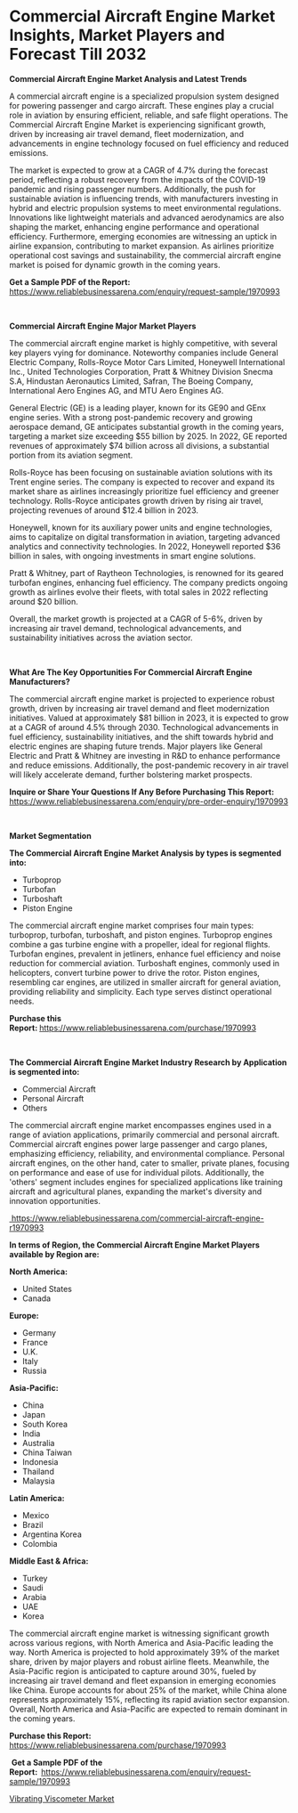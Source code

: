 <p><h1>Commercial Aircraft Engine Market Insights, Market Players and Forecast Till 2032</h1></p><p><strong>Commercial Aircraft Engine Market Analysis and Latest Trends</strong></p>
<p><p>A commercial aircraft engine is a specialized propulsion system designed for powering passenger and cargo aircraft. These engines play a crucial role in aviation by ensuring efficient, reliable, and safe flight operations. The Commercial Aircraft Engine Market is experiencing significant growth, driven by increasing air travel demand, fleet modernization, and advancements in engine technology focused on fuel efficiency and reduced emissions.</p><p>The market is expected to grow at a CAGR of 4.7% during the forecast period, reflecting a robust recovery from the impacts of the COVID-19 pandemic and rising passenger numbers. Additionally, the push for sustainable aviation is influencing trends, with manufacturers investing in hybrid and electric propulsion systems to meet environmental regulations. Innovations like lightweight materials and advanced aerodynamics are also shaping the market, enhancing engine performance and operational efficiency. Furthermore, emerging economies are witnessing an uptick in airline expansion, contributing to market expansion. As airlines prioritize operational cost savings and sustainability, the commercial aircraft engine market is poised for dynamic growth in the coming years.</p></p>
<p><strong>Get a Sample PDF of the Report:&nbsp;</strong> <a href="https://www.reliablebusinessarena.com/enquiry/request-sample/1970993?utm_campaign=3170&utm_medium=2&utm_source=Github&utm_content=ia&utm_term=30032025&utm_id=commercial-aircraft-engine">https://www.reliablebusinessarena.com/enquiry/request-sample/1970993</a></p>
<p>&nbsp;</p>
<p><strong>Commercial Aircraft Engine Major Market Players</strong></p>
<p><p>The commercial aircraft engine market is highly competitive, with several key players vying for dominance. Noteworthy companies include General Electric Company, Rolls-Royce Motor Cars Limited, Honeywell International Inc., United Technologies Corporation, Pratt & Whitney Division Snecma S.A, Hindustan Aeronautics Limited, Safran, The Boeing Company, International Aero Engines AG, and MTU Aero Engines AG.</p><p>General Electric (GE) is a leading player, known for its GE90 and GEnx engine series. With a strong post-pandemic recovery and growing aerospace demand, GE anticipates substantial growth in the coming years, targeting a market size exceeding $55 billion by 2025. In 2022, GE reported revenues of approximately $74 billion across all divisions, a substantial portion from its aviation segment.</p><p>Rolls-Royce has been focusing on sustainable aviation solutions with its Trent engine series. The company is expected to recover and expand its market share as airlines increasingly prioritize fuel efficiency and greener technology. Rolls-Royce anticipates growth driven by rising air travel, projecting revenues of around $12.4 billion in 2023.</p><p>Honeywell, known for its auxiliary power units and engine technologies, aims to capitalize on digital transformation in aviation, targeting advanced analytics and connectivity technologies. In 2022, Honeywell reported $36 billion in sales, with ongoing investments in smart engine solutions.</p><p>Pratt & Whitney, part of Raytheon Technologies, is renowned for its geared turbofan engines, enhancing fuel efficiency. The company predicts ongoing growth as airlines evolve their fleets, with total sales in 2022 reflecting around $20 billion.</p><p>Overall, the market growth is projected at a CAGR of 5-6%, driven by increasing air travel demand, technological advancements, and sustainability initiatives across the aviation sector.</p></p>
<p>&nbsp;</p>
<p><strong>What Are The Key Opportunities For Commercial Aircraft Engine Manufacturers?</strong></p>
<p><p>The commercial aircraft engine market is projected to experience robust growth, driven by increasing air travel demand and fleet modernization initiatives. Valued at approximately $81 billion in 2023, it is expected to grow at a CAGR of around 4.5% through 2030. Technological advancements in fuel efficiency, sustainability initiatives, and the shift towards hybrid and electric engines are shaping future trends. Major players like General Electric and Pratt & Whitney are investing in R&D to enhance performance and reduce emissions. Additionally, the post-pandemic recovery in air travel will likely accelerate demand, further bolstering market prospects.</p></p>
<p><strong>Inquire or Share Your Questions If Any Before Purchasing This Report:</strong> <a href="https://www.reliablebusinessarena.com/enquiry/pre-order-enquiry/1970993?utm_campaign=3170&utm_medium=2&utm_source=Github&utm_content=ia&utm_term=30032025&utm_id=commercial-aircraft-engine">https://www.reliablebusinessarena.com/enquiry/pre-order-enquiry/1970993</a></p>
<p>&nbsp;</p>
<p><strong>Market Segmentation</strong></p>
<p><strong>The Commercial Aircraft Engine Market Analysis by types is segmented into:</strong></p>
<p><ul><li>Turboprop</li><li>Turbofan</li><li>Turboshaft</li><li>Piston Engine</li></ul></p>
<p><p>The commercial aircraft engine market comprises four main types: turboprop, turbofan, turboshaft, and piston engines. Turboprop engines combine a gas turbine engine with a propeller, ideal for regional flights. Turbofan engines, prevalent in jetliners, enhance fuel efficiency and noise reduction for commercial aviation. Turboshaft engines, commonly used in helicopters, convert turbine power to drive the rotor. Piston engines, resembling car engines, are utilized in smaller aircraft for general aviation, providing reliability and simplicity. Each type serves distinct operational needs.</p></p>
<p><strong>Purchase this Report:&nbsp;</strong><a href="https://www.reliablebusinessarena.com/purchase/1970993?utm_campaign=3170&utm_medium=2&utm_source=Github&utm_content=ia&utm_term=30032025&utm_id=commercial-aircraft-engine">https://www.reliablebusinessarena.com/purchase/1970993</a></p>
<p>&nbsp;</p>
<p><strong>The Commercial Aircraft Engine Market Industry Research by Application is segmented into:</strong></p>
<p><ul><li>Commercial Aircraft</li><li>Personal Aircraft</li><li>Others</li></ul></p>
<p><p>The commercial aircraft engine market encompasses engines used in a range of aviation applications, primarily commercial and personal aircraft. Commercial aircraft engines power large passenger and cargo planes, emphasizing efficiency, reliability, and environmental compliance. Personal aircraft engines, on the other hand, cater to smaller, private planes, focusing on performance and ease of use for individual pilots. Additionally, the 'others' segment includes engines for specialized applications like training aircraft and agricultural planes, expanding the market's diversity and innovation opportunities.</p></p>
<p><a href="https://www.reliablebusinessarena.com/commercial-aircraft-engine-r1970993?utm_campaign=3170&utm_medium=2&utm_source=Github&utm_content=ia&utm_term=30032025&utm_id=commercial-aircraft-engine">&nbsp;https://www.reliablebusinessarena.com/commercial-aircraft-engine-r1970993</a></p>
<p><strong>In terms of Region, the Commercial Aircraft Engine Market Players available by Region are:</strong></p>
<p>
    <p> <strong> North America: </strong>
        <ul>
            <li>United States</li>
            <li>Canada</li>
        </ul>
        </p> 
    <p> <strong> Europe: </strong>
        <ul>
            <li>Germany</li>
            <li>France</li>
            <li>U.K.</li>
            <li>Italy</li>
            <li>Russia</li>
        </ul>
        </p> 
    <p> <strong> Asia-Pacific: </strong>
        <ul>
            <li>China</li>
            <li>Japan</li>
            <li>South Korea</li>
            <li>India</li>
            <li>Australia</li>
            <li>China Taiwan</li>
            <li>Indonesia</li>
            <li>Thailand</li>
            <li>Malaysia</li>
        </ul>
        </p> 
    <p> <strong> Latin America: </strong>
        <ul>
            <li>Mexico</li>
            <li>Brazil</li>
            <li>Argentina Korea</li>
            <li>Colombia</li>
        </ul>
        </p> 
    <p> <strong> Middle East & Africa: </strong>
        <ul>
            <li>Turkey</li>
            <li>Saudi</li>
            <li>Arabia</li>
            <li>UAE</li>
            <li>Korea</li>
        </ul>
    </p>
    </p>
<p><p>The commercial aircraft engine market is witnessing significant growth across various regions, with North America and Asia-Pacific leading the way. North America is projected to hold approximately 39% of the market share, driven by major players and robust airline fleets. Meanwhile, the Asia-Pacific region is anticipated to capture around 30%, fueled by increasing air travel demand and fleet expansion in emerging economies like China. Europe accounts for about 25% of the market, while China alone represents approximately 15%, reflecting its rapid aviation sector expansion. Overall, North America and Asia-Pacific are expected to remain dominant in the coming years.</p></p>
<p><strong>Purchase this Report: </strong><a href="https://www.reliablebusinessarena.com/purchase/1970993?utm_campaign=3170&utm_medium=2&utm_source=Github&utm_content=ia&utm_term=30032025&utm_id=commercial-aircraft-engine">https://www.reliablebusinessarena.com/purchase/1970993</a></p>
<p>&nbsp;<strong>Get a Sample PDF of the Report:&nbsp;&nbsp;</strong><a href="https://www.reliablebusinessarena.com/enquiry/request-sample/1970993?utm_campaign=3170&utm_medium=2&utm_source=Github&utm_content=ia&utm_term=30032025&utm_id=commercial-aircraft-engine">https://www.reliablebusinessarena.com/enquiry/request-sample/1970993</a></p>
<p><strong></strong></p>
<p><p><a href="https://github.com/hedbomkrahe/Market-Research-Report-List-1/blob/main/vibrating-viscometer-market.md?utm_campaign=3170&utm_medium=2&utm_source=Github&utm_content=ia&utm_term=30032025&utm_id=commercial-aircraft-engine">Vibrating Viscometer Market</a></p></p>